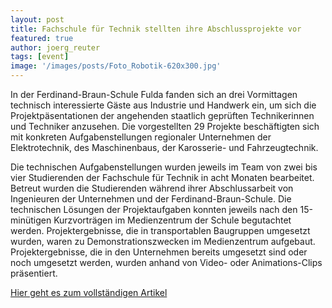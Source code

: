 ```yaml
---
layout: post
title: Fachschule für Technik stellten ihre Abschlussprojekte vor
featured: true
author: joerg_reuter
tags: [event]
image: '/images/posts/Foto_Robotik-620x300.jpg'
---
```


In der Ferdinand-Braun-Schule Fulda fanden sich an drei Vormittagen technisch interessierte Gäste aus Industrie und Handwerk ein, um sich die Projektpäsentationen der angehenden staatlich geprüften Technikerinnen und Techniker anzusehen. Die vorgestellten 29 Projekte beschäftigten sich mit konkreten Aufgabenstellungen regionaler Unternehmen der Elektrotechnik, des Maschinenbaus, der Karosserie- und Fahrzeugtechnik.

Die technischen Aufgabenstellungen wurden jeweils im Team von zwei bis vier Studierenden der Fachschule für Technik in acht Monaten bearbeitet. Betreut wurden die Studierenden während ihrer Abschlussarbeit von Ingenieuren der Unternehmen und der Ferdinand-Braun-Schule. Die technischen Lösungen der Projektaufgaben konnten jeweils nach den 15-minütigen Kurzvorträgen im Medienzentrum der Schule begutachtet werden. Projektergebnisse, die in transportablen Baugruppen umgesetzt wurden, waren zu Demonstrationszwecken im Medienzentrum aufgebaut. Projektergebnisse, die in den Unternehmen bereits umgesetzt sind oder noch umgesetzt werden, wurden anhand von Video- oder Animations-Clips präsentiert.

[Hier geht es zum vollständigen Artikel](https://www.ferdinand-braun-schule.de/blog/2018/04/18/studierende-der-fachschule-fuer-technik-stellten-ihre-abschlussprojekte-vor/)
